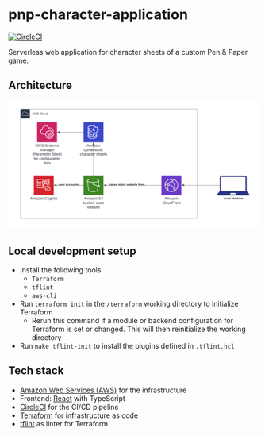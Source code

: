 # pnp-character-application

[![CircleCI](https://circleci.com/gh/der-jd/pnp-character-application.svg?style=shield&circle-token=d13a30ac2283a67c44f5efd1d88fbc07372bacf9)](https://circleci.com/gh/der-jd/pnp-character-application)

Serverless web application for character sheets of a custom Pen & Paper game.

## Architecture

![Architecture](architecture_simple.png "Architecture")

## Local development setup

- Install the following tools
  - `Terraform`
  - `tflint`
  - `aws-cli`
- Run `terraform init` in the `/terraform` working directory to initialize Terraform
  - Rerun this command if a module or backend configuration for Terraform is set or changed. This will then reinitialize the working directory
- Run `make tflint-init` to install the plugins defined in `.tflint.hcl`

## Tech stack

- [Amazon Web Services (AWS)](https://aws.amazon.com/) for the infrastructure
- Frontend: [React](https://react.dev/) with TypeScript
- [CircleCI](https://circleci.com/) for the CI/CD pipeline
- [Terraform](https://www.terraform.io/) for infrastructure as code
- [tflint](https://github.com/terraform-linters/tflint) as linter for Terraform
